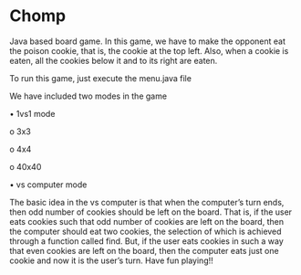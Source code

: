 # Chomp
Java based board game. 
In this game, we  have to make the opponent eat the poison cookie, that is, the cookie at the top left.
Also, when a cookie is eaten, all the cookies below it and to its right are eaten.

To run this game, just execute the menu.java file

We have included two modes in the game

•	1vs1 mode

o	3x3

o	4x4

o	40x40

•	vs computer mode

The basic idea in the vs computer is that when the computer’s turn ends, then odd number of cookies should be left on the board.
That is, if the user eats cookies such that odd number of cookies are left on the board, then the computer should eat two cookies, the selection of which is achieved through a function called find.
But, if the user eats cookies in such a way that even cookies are left on the board, then the computer eats just one cookie and now it is the user’s turn.
Have fun playing!!
